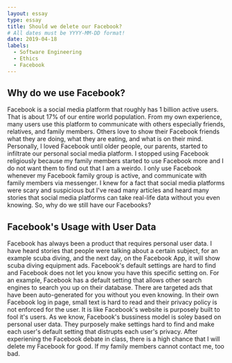 ```yaml
---
layout: essay
type: essay
title: Should we delete our Facebook?
# All dates must be YYYY-MM-DD format!
date: 2019-04-18
labels:
  - Software Engineering
  - Ethics
  - Facebook
---
```


## Why do we use Facebook?

Facebook is a social media platform that roughly has 1 billion active users. That is about 17% of our entire world population. From my own experience, many users use this platform to communicate with others especially friends, relatives, and family members. Others love to show their Facebook friends what they are doing, what they are eating, and what is on their mind. Personally, I loved Facebook until older people, our parents, started to infiltrate our personal social media platform. I stopped using Facebook religiously because my family members started to use Facebook more and I do not want them to find out that I am a weirdo. I only use Facebook whenever my Facebook family group is active, and communicate with family members via messenger. I knew for a fact that social media platforms were scary and suspicious but I've read many articles and heard many stories that social media platforms can take real-life data without you even knowing. So, why do we still have our Facebooks?

## Facebook's Usage with User Data

Facebook has always been a product that requires personal user data. I have heard stories that people were talking about a certain subject, for an example scuba diving, and the next day, on the Facebook App, it will show scuba diving equipment ads. Facebook's default settings are hard to find and Facebook does not let you know you have this specific setting on. For an example, Facebook has a default setting that allows other search engines to search you up on their database. There are targeted ads that have been auto-generated for you without you even knowing. In their own Facebook log in page, small text is hard to read and their privacy policy is not enforced for the user. It is like Facebook's website is purposely built to fool it's users. As we know, Facebook's bussiness model is soley based on personal user data. They purposely make settings hard to find and make each user's default setting that distrupts each user's privacy. After experiening the Facebook debate in class, there is a high chance that I will delete my Facebook for good. If my family members cannot contact me, too bad.
